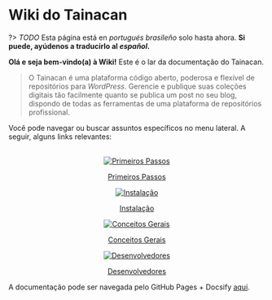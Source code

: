 # Wiki do Tainacan

?> _TODO_ Esta página está en _portugués brasileño_ solo hasta ahora. **Si puede, ayúdenos a traducirlo al _español_.**

**Olá e seja bem-vindo(a) à Wiki!** Este é o lar da documentação do Tainacan.

> O Tainacan é uma plataforma código aberto, poderosa e flexível de repositórios para _WordPress_. Gerencie e publique suas coleções digitais tão facilmente quanto se publica um post no seu blog, dispondo de todas as ferramentas de uma plataforma de repositórios profissional.

Você pode navegar ou buscar assuntos específicos no menu lateral. A seguir, alguns links relevantes:
<br>
<br>

<div class="home-row clearfix" style="text-align:center">
    <div class="home-col">
        <div class="panel home-panel">
<div class="panel-body">

[![Primeiros Passos](../_assets/images/Primeiros_passos.png ":no-zoom")](/es-mx/getting-started)

</div>
<div class="panel-heading">

[Primeiros Passos](/es-mx/getting-started)

</div>
        </div>
    </div>
    <div class="home-col">
        <div class="panel home-panel">
<div class="panel-body">

[![Instalação](../_assets/images/Instalacao_e_configuracoes.png ":no-zoom")](/es-mx/instalacao)

</div>
<div class="panel-heading">

[Instalação](/es-mx/instalacao)

</div>
        </div>
    </div>
    <div class="home-col">
        <div class="panel home-panel">
<div class="panel-body">

[![Conceitos Gerais](../_assets/images/Usando_a_plataforma.png ":no-zoom")](/es-mx/general-concepts)

</div>
<div class="panel-heading">

[Conceitos Gerais](/es-mx/general-concepts)

</div>
        </div>
    </div>
    <div class="home-col">
        <div class="panel home-panel">
<div class="panel-body">

[![Desenvolvedores](../_assets/images/Para_desenvolvedores.png ":no-zoom")](/dev/)

</div>
<div class="panel-heading">

[Desenvolvedores](/dev/)

</div>
        </div>
    </div>
</div>

A documentação pode ser navegada pelo GitHub Pages + Docsify [aqui](https://wiki.tainacan.org ":ignore").
